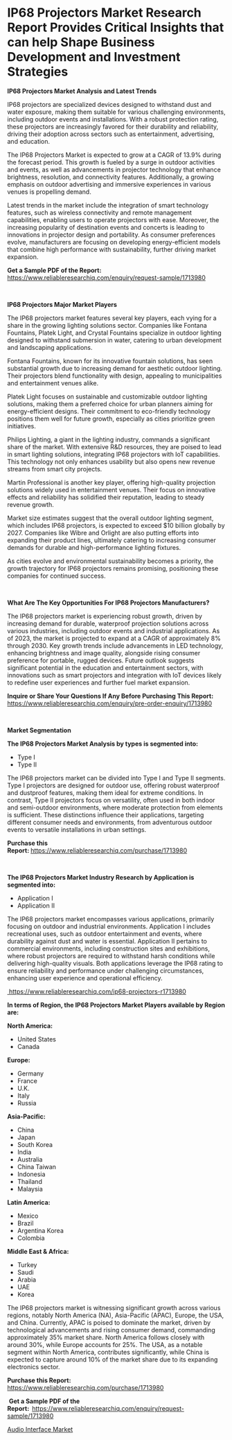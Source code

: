 <p><h1>IP68 Projectors Market Research Report Provides Critical Insights that can help Shape Business Development and Investment Strategies</h1></p><p><strong>IP68 Projectors Market Analysis and Latest Trends</strong></p>
<p><p>IP68 projectors are specialized devices designed to withstand dust and water exposure, making them suitable for various challenging environments, including outdoor events and installations. With a robust protection rating, these projectors are increasingly favored for their durability and reliability, driving their adoption across sectors such as entertainment, advertising, and education.</p><p>The IP68 Projectors Market is expected to grow at a CAGR of 13.9% during the forecast period. This growth is fueled by a surge in outdoor activities and events, as well as advancements in projector technology that enhance brightness, resolution, and connectivity features. Additionally, a growing emphasis on outdoor advertising and immersive experiences in various venues is propelling demand.</p><p>Latest trends in the market include the integration of smart technology features, such as wireless connectivity and remote management capabilities, enabling users to operate projectors with ease. Moreover, the increasing popularity of destination events and concerts is leading to innovations in projector design and portability. As consumer preferences evolve, manufacturers are focusing on developing energy-efficient models that combine high performance with sustainability, further driving market expansion.</p></p>
<p><strong>Get a Sample PDF of the Report:&nbsp;</strong> <a href="https://www.reliableresearchiq.com/enquiry/request-sample/1713980?utm_campaign=3200&utm_medium=2&utm_source=Github&utm_content=ia&utm_term=28032025&utm_id=ip68-projectors">https://www.reliableresearchiq.com/enquiry/request-sample/1713980</a></p>
<p>&nbsp;</p>
<p><strong>IP68 Projectors Major Market Players</strong></p>
<p><p>The IP68 projectors market features several key players, each vying for a share in the growing lighting solutions sector. Companies like Fontana Fountains, Platek Light, and Crystal Fountains specialize in outdoor lighting designed to withstand submersion in water, catering to urban development and landscaping applications. </p><p>Fontana Fountains, known for its innovative fountain solutions, has seen substantial growth due to increasing demand for aesthetic outdoor lighting. Their projectors blend functionality with design, appealing to municipalities and entertainment venues alike. </p><p>Platek Light focuses on sustainable and customizable outdoor lighting solutions, making them a preferred choice for urban planners aiming for energy-efficient designs. Their commitment to eco-friendly technology positions them well for future growth, especially as cities prioritize green initiatives.</p><p>Philips Lighting, a giant in the lighting industry, commands a significant share of the market. With extensive R&D resources, they are poised to lead in smart lighting solutions, integrating IP68 projectors with IoT capabilities. This technology not only enhances usability but also opens new revenue streams from smart city projects.</p><p>Martin Professional is another key player, offering high-quality projection solutions widely used in entertainment venues. Their focus on innovative effects and reliability has solidified their reputation, leading to steady revenue growth.</p><p>Market size estimates suggest that the overall outdoor lighting segment, which includes IP68 projectors, is expected to exceed $10 billion globally by 2027. Companies like Wibre and Orlight are also putting efforts into expanding their product lines, ultimately catering to increasing consumer demands for durable and high-performance lighting fixtures.</p><p>As cities evolve and environmental sustainability becomes a priority, the growth trajectory for IP68 projectors remains promising, positioning these companies for continued success.</p></p>
<p>&nbsp;</p>
<p><strong>What Are The Key Opportunities For IP68 Projectors Manufacturers?</strong></p>
<p><p>The IP68 projectors market is experiencing robust growth, driven by increasing demand for durable, waterproof projection solutions across various industries, including outdoor events and industrial applications. As of 2023, the market is projected to expand at a CAGR of approximately 8% through 2030. Key growth trends include advancements in LED technology, enhancing brightness and image quality, alongside rising consumer preference for portable, rugged devices. Future outlook suggests significant potential in the education and entertainment sectors, with innovations such as smart projectors and integration with IoT devices likely to redefine user experiences and further fuel market expansion.</p></p>
<p><strong>Inquire or Share Your Questions If Any Before Purchasing This Report:</strong> <a href="https://www.reliableresearchiq.com/enquiry/pre-order-enquiry/1713980?utm_campaign=3200&utm_medium=2&utm_source=Github&utm_content=ia&utm_term=28032025&utm_id=ip68-projectors">https://www.reliableresearchiq.com/enquiry/pre-order-enquiry/1713980</a></p>
<p>&nbsp;</p>
<p><strong>Market Segmentation</strong></p>
<p><strong>The IP68 Projectors Market Analysis by types is segmented into:</strong></p>
<p><ul><li>Type I</li><li>Type II</li></ul></p>
<p><p>The IP68 projectors market can be divided into Type I and Type II segments. Type I projectors are designed for outdoor use, offering robust waterproof and dustproof features, making them ideal for extreme conditions. In contrast, Type II projectors focus on versatility, often used in both indoor and semi-outdoor environments, where moderate protection from elements is sufficient. These distinctions influence their applications, targeting different consumer needs and environments, from adventurous outdoor events to versatile installations in urban settings.</p></p>
<p><strong>Purchase this Report:&nbsp;</strong><a href="https://www.reliableresearchiq.com/purchase/1713980?utm_campaign=3200&utm_medium=2&utm_source=Github&utm_content=ia&utm_term=28032025&utm_id=ip68-projectors">https://www.reliableresearchiq.com/purchase/1713980</a></p>
<p>&nbsp;</p>
<p><strong>The IP68 Projectors Market Industry Research by Application is segmented into:</strong></p>
<p><ul><li>Application I</li><li>Application II</li></ul></p>
<p><p>The IP68 projectors market encompasses various applications, primarily focusing on outdoor and industrial environments. Application I includes recreational uses, such as outdoor entertainment and events, where durability against dust and water is essential. Application II pertains to commercial environments, including construction sites and exhibitions, where robust projectors are required to withstand harsh conditions while delivering high-quality visuals. Both applications leverage the IP68 rating to ensure reliability and performance under challenging circumstances, enhancing user experience and operational efficiency.</p></p>
<p><a href="https://www.reliableresearchiq.com/ip68-projectors-r1713980?utm_campaign=3200&utm_medium=2&utm_source=Github&utm_content=ia&utm_term=28032025&utm_id=ip68-projectors">&nbsp;https://www.reliableresearchiq.com/ip68-projectors-r1713980</a></p>
<p><strong>In terms of Region, the IP68 Projectors Market Players available by Region are:</strong></p>
<p>
    <p> <strong> North America: </strong>
        <ul>
            <li>United States</li>
            <li>Canada</li>
        </ul>
        </p> 
    <p> <strong> Europe: </strong>
        <ul>
            <li>Germany</li>
            <li>France</li>
            <li>U.K.</li>
            <li>Italy</li>
            <li>Russia</li>
        </ul>
        </p> 
    <p> <strong> Asia-Pacific: </strong>
        <ul>
            <li>China</li>
            <li>Japan</li>
            <li>South Korea</li>
            <li>India</li>
            <li>Australia</li>
            <li>China Taiwan</li>
            <li>Indonesia</li>
            <li>Thailand</li>
            <li>Malaysia</li>
        </ul>
        </p> 
    <p> <strong> Latin America: </strong>
        <ul>
            <li>Mexico</li>
            <li>Brazil</li>
            <li>Argentina Korea</li>
            <li>Colombia</li>
        </ul>
        </p> 
    <p> <strong> Middle East & Africa: </strong>
        <ul>
            <li>Turkey</li>
            <li>Saudi</li>
            <li>Arabia</li>
            <li>UAE</li>
            <li>Korea</li>
        </ul>
    </p>
    </p>
<p><p>The IP68 projectors market is witnessing significant growth across various regions, notably North America (NA), Asia-Pacific (APAC), Europe, the USA, and China. Currently, APAC is poised to dominate the market, driven by technological advancements and rising consumer demand, commanding approximately 35% market share. North America follows closely with around 30%, while Europe accounts for 25%. The USA, as a notable segment within North America, contributes significantly, while China is expected to capture around 10% of the market share due to its expanding electronics sector.</p></p>
<p><strong>Purchase this Report: </strong><a href="https://www.reliableresearchiq.com/purchase/1713980?utm_campaign=3200&utm_medium=2&utm_source=Github&utm_content=ia&utm_term=28032025&utm_id=ip68-projectors">https://www.reliableresearchiq.com/purchase/1713980</a></p>
<p>&nbsp;<strong>Get a Sample PDF of the Report:&nbsp;&nbsp;</strong><a href="https://www.reliableresearchiq.com/enquiry/request-sample/1713980?utm_campaign=3200&utm_medium=2&utm_source=Github&utm_content=ia&utm_term=28032025&utm_id=ip68-projectors">https://www.reliableresearchiq.com/enquiry/request-sample/1713980</a></p>
<p><strong></strong></p>
<p><p><a href="https://github.com/stickkinkel/Market-Research-Report-List-1/blob/main/audio-interface-market.md?utm_campaign=3200&utm_medium=2&utm_source=Github&utm_content=ia&utm_term=28032025&utm_id=ip68-projectors">Audio Interface Market</a></p></p>